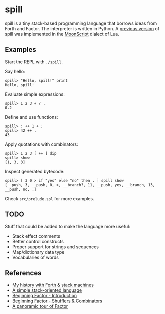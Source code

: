 spill
=====

spill is a tiny stack-based programming language that borrows ideas from Forth
and Factor. The interpreter is written in Python.
A [previous version](https://github.com/aprell/spill/tree/5a2546a) of spill
was implemented in the [MoonScript](http://moonscript.org) dialect of Lua.

Examples
--------

Start the REPL with `./spill`.

Say hello:

```
spill> "Hello, spill!" print
Hello, spill!
```

Evaluate simple expressions:

```
spill> 1 2 3 + / .
0.2
```

Define and use functions:

```
spill> : ++ 1 + ;
spill> 42 ++ .
43
```

Apply quotations with combinators:

```
spill> 1 2 3 [ ++ ] dip
spill> show
[1, 3, 3]
```

Inspect generated bytecode:

```
spill> [ 3 0 > if "yes" else "no" then . ] spill show
[__push, 3, __push, 0, >, __branch?, 11, __push, yes, __branch, 13, __push, no, .]
```

Check `src/prelude.spl` for more examples.

TODO
----

Stuff that could be added to make the language more useful:
- Stack effect comments
- Better control constructs
- Proper support for strings and sequences
- Map/dictionary data type
- Vocabularies of words

References
----------

- [My history with Forth & stack machines](http://yosefk.com/blog/my-history-with-forth-stack-machines.html)
- [A simple stack-oriented language](http://www.openbookproject.net/py4fun/forth/forth.html)
- [Beginning Factor - Introduction](http://elasticdog.com/2008/11/beginning-factor-introduction)
- [Beginning Factor - Shufflers & Combinators](http://elasticdog.com/2008/12/beginning-factor-shufflers-and-combinators)
- [A panoramic tour of Factor](http://andreaferretti.github.io/factor-tutorial)
